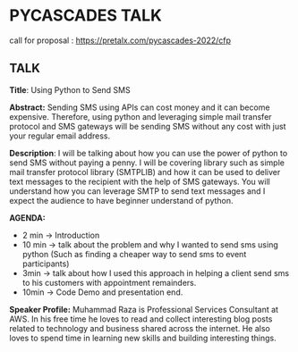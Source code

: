 # PYCASCADES TALK

call for proposal : https://pretalx.com/pycascades-2022/cfp

## TALK

**Title**: Using Python to Send SMS

**Abstract:**
Sending SMS using APIs can cost money and it can become expensive. Therefore, using python and leveraging simple mail transfer protocol and SMS gateways will be sending SMS without any cost with just your regular email address.

**Description**:
I will be talking about how you can use the power of python to send SMS without paying a penny. I will be covering library such as simple mail transfer protocol library (SMTPLIB) and how it can be used to deliver text messages to the recipient with the help of SMS gateways. You will understand how you can leverage SMTP to send text messages and I expect the audience to have beginner understand of python.

**AGENDA:**

- 2 min → Introduction 
- 10 min → talk about the problem and why I wanted to send sms using python (Such as finding a cheaper way to send sms to event participants)
- 3min → talk about how I used this approach in helping a client send sms to his customers with appointment remainders.
- 10min → Code Demo and presentation end.

**Speaker Profile:**
Muhammad Raza is Professional Services Consultant at AWS. In his free time he loves to read and collect interesting blog posts related to technology and business shared across the internet. He also loves to spend time in learning new skills and building interesting things.
